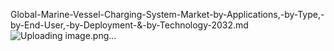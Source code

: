 Global-Marine-Vessel-Charging-System-Market-by-Applications,-by-Type,-by-End-User,-by-Deployment-&-by-Technology-2032.md
![Uploading image.png…]()
